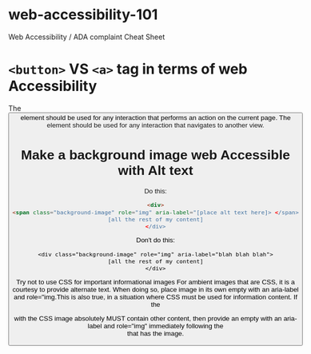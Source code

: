 # web-accessibility-101
Web Accessibility / ADA complaint Cheat Sheet

# ```<button>``` VS ```<a>``` tag  in terms of web Accessibility

The <button> element should be used for any interaction that performs an action on the current page. 
The <a> element should be used for any interaction that navigates to another view.


# Make a background image web Accessible with Alt text

Do this:
```html
<div>
<span class="background-image" role="img" aria-label="[place alt text here]> </span>
[all the rest of my content]
</div>
```
Don't do this:
```
<div class="background-image" role="img" aria-label="blah blah blah">
[all the rest of my content]
</div>
```
Try not to use CSS for important informational images
For ambient images that are CSS, it is a courtesy to provide alternate text. When doing so, place image in its own empty<span> with an aria-label and role="img.This is also true, in a situation where CSS must be used for information content.
If the <div> with the CSS image absolutely MUST contain other content, then provide an empty <span> with an aria-label and role="img" immediately following the <div> that has the image.

